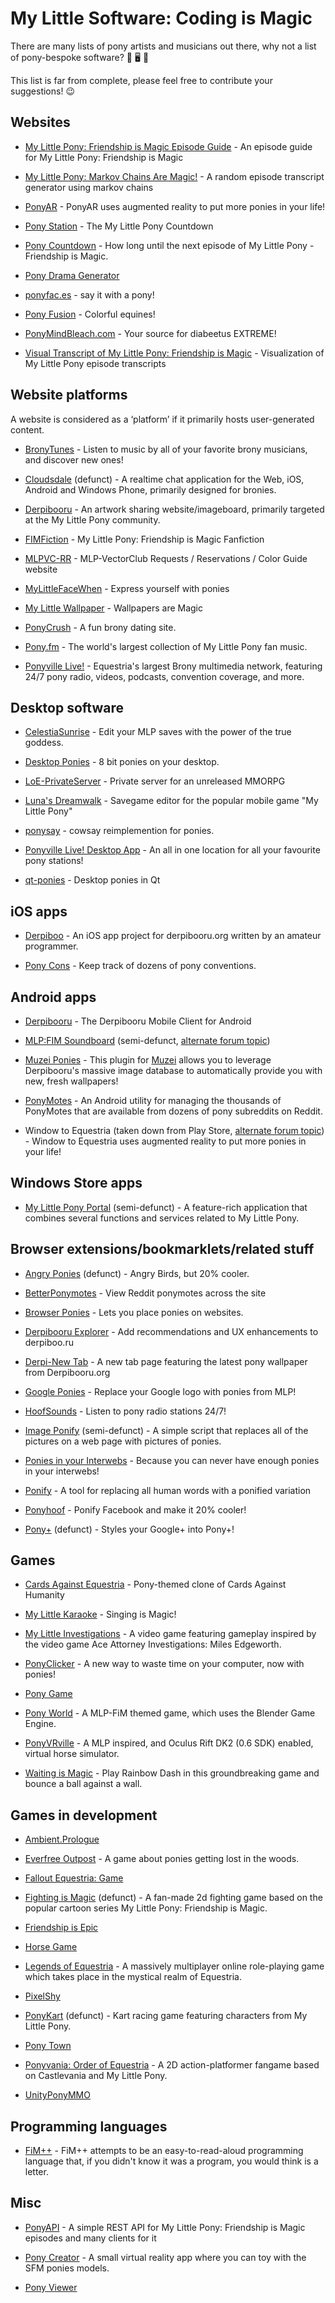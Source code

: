 # My Little Software: Coding is Magic

There are many lists of pony artists and musicians out there, why not a list of pony-bespoke software? 🐴 🖥 🎉

This list is far from complete, please feel free to contribute your suggestions! 😉

## Websites

- [My Little Pony: Friendship is Magic Episode Guide](http://zhangyijiang.github.io/mlp-guide/) - An episode guide for My Little Pony: Friendship is Magic

- [My Little Pony: Markov Chains Are Magic!](http://blackhole12.github.io/mlpmarkov/) - A random episode transcript generator using markov chains

- [PonyAR](http://ponyar.net) - PonyAR uses augmented reality to put more ponies in your life!

- [Pony Station](http://ponyclock.com) - The My Little Pony Countdown

- [Pony Countdown](http://ponycountdown.com) - How long until the next episode of My Little Pony - Friendship is Magic.

- [Pony Drama Generator](http://ponydrama.com)

- [ponyfac.es](http://ponyfac.es) - say it with a pony!

- [Pony Fusion](http://ponyar.net/pony_fusion/) - Colorful equines!

- [PonyMindBleach.com](http://www.ponymindbleach.com) - Your source for diabeetus EXTREME!

- [Visual Transcript of My Little Pony: Friendship is Magic](https://mlp.meebleforp.com/visualization/) - Visualization of My Little Pony episode transcripts

## Website platforms

A website is considered as a ‘platform’ if it primarily hosts user-generated content.

- [BronyTunes](https://bronytunes.com) - Listen to music by all of your favorite brony musicians, and discover new ones!

- [Cloudsdale](https://web.archive.org/web/20141227192045/https://www.cloudsdale.org/) (defunct) - A realtime chat application for the Web, iOS, Android and Windows Phone, primarily designed for bronies.

- [Derpibooru](https://derpibooru.org) - An artwork sharing website/imageboard, primarily targeted at the My Little Pony community.

- [FIMFiction](http://www.fimfiction.net) - My Little Pony: Friendship is Magic Fanfiction

- [MLPVC-RR](https://mlpvc-rr.ml) - MLP-VectorClub Requests / Reservations / Color Guide website

- [MyLittleFaceWhen](http://mylittlefacewhen.com) - Express yourself with ponies

- [My Little Wallpaper](https://www.mylittlewallpaper.com) - Wallpapers are Magic

- [PonyCrush](http://ponycrush.com) - A fun brony dating site.

- [Pony.fm](https://pony.fm) - The world's largest collection of My Little Pony fan music.

- [Ponyville Live!](http://ponyvillelive.com) - Equestria's largest Brony multimedia network, featuring 24/7 pony radio, videos, podcasts, convention coverage, and more.

## Desktop software

- [CelestiaSunrise](https://github.com/Arzaroth/CelestiaSunrise) - Edit your MLP saves with the power of the true goddess.

- [Desktop Ponies](https://github.com/RoosterDragon/Desktop-Ponies) - 8 bit ponies on your desktop.

- [LoE-PrivateServer](https://github.com/tux3/LoE-PrivateServer) - Private server for an unreleased MMORPG

- [Luna's Dreamwalk](https://github.com/Evenprime/LunasDreamwalk) - Savegame editor for the popular mobile game "My Little Pony"

- [ponysay](https://github.com/erkin/ponysay) - cowsay reimplemention for ponies.

- [Ponyville Live! Desktop App](https://chrome.google.com/webstore/detail/ponyville-live-desktop-ap/hladljgddjaoinnigfcokaglahhcpilm) - An all in one location for all your favourite pony stations!

- [qt-ponies](https://github.com/myszha/qt-ponies) - Desktop ponies in Qt

## iOS apps

- [Derpiboo](https://github.com/auzbuzzard/project-derpi) - An iOS app project for derpibooru.org written by an amateur programmer.

- [Pony Cons](http://ponycons.com) - Keep track of dozens of pony conventions.

## Android apps

- [Derpibooru](https://github.com/deliciousblackink/Derpibooru) - The Derpibooru Mobile Client for Android

- [MLP:FIM Soundboard](https://www.facebook.com/mlpfimsoundboardandroid/info/) (semi-defunct, [alternate forum topic](http://www.bronies.de/showthread.php?tid=23910))

- [Muzei Ponies](https://play.google.com/store/apps/details?id=so.codeweaver.muzei.ponies) - This plugin for [Muzei](http://www.muzei.co) allows you to leverage Derpibooru's massive image database to automatically provide you with new, fresh wallpapers!

- [PonyMotes](https://play.google.com/store/apps/details?id=com.dinsfire.ponymotes) - An Android utility for managing the thousands of PonyMotes that are available from dozens of pony subreddits on Reddit.

- Window to Equestria (taken down from Play Store, [alternate forum topic](http://www.bronies.de/showthread.php?tid=18560)) - Window to Equestria uses augmented reality to put more ponies in your life!

## Windows Store apps

- [My Little Pony Portal](https://www.microsoft.com/en-us/store/apps/my-little-pony-portal/9wzdncrdg6rr) (semi-defunct) - A feature-rich application that combines several functions and services related to My Little Pony.

## Browser extensions/bookmarklets/related stuff

- [Angry Ponies](http://angryponies.herokuapp.com) (defunct) - Angry Birds, but 20% cooler.

- [BetterPonymotes](https://ponymotes.net/bpm/) - View Reddit ponymotes across the site

- [Browser Ponies](http://panzi.github.io/Browser-Ponies/) - Lets you place ponies on websites.

- [Derpibooru Explorer](https://github.com/taivastiuku/derpibooru-explorer) - Add recommendations and UX enhancements to derpiboo.ru

- [Derpi-New Tab](https://chrome.google.com/webstore/detail/derpi-new-tab/noggelkbkffdifgemicnanbkghjkoipl) - A new tab page featuring the latest pony wallpaper from Derpibooru.org

- [Google Ponies](https://userstyles.org/styles/50088/google-ponies) - Replace your Google logo with ponies from MLP!

- [HoofSounds](https://hoofsounds.little.my) - Listen to pony radio stations 24/7!

- [Image Ponify](http://23.21.123.100) (semi-defunct) - A simple script that replaces all of the pictures on a web page with pictures of ponies.

- [Ponies in your Interwebs](http://websplat.bitbucket.org) - Because you can never have enough ponies in your interwebs!

- [Ponify](http://pterocorn.blogspot.com/2011/10/ponify.html) - A tool for replacing all human words with a ponified variation

- [Ponyhoof](http://ponyhoof.little.my) - Ponify Facebook and make it 20% cooler!

- [Pony+](https://userstyles.org/styles/53423/pony) (defunct) - Styles your Google+ into Pony+!

## Games

- [Cards Against Equestria](http://cardsagainstequestria.com) - Pony-themed clone of Cards Against Humanity

- [My Little Karaoke](https://www.mylittlekaraoke.com) - Singing is Magic!

- [My Little Investigations](http://www.equestriandreamers.com) - A video game featuring gameplay inspired by the video game Ace Attorney Investigations: Miles Edgeworth.

- [PonyClicker](https://blackhole12.github.io/PonyClicker/ponyclicker.html) - A new way to waste time on your computer, now with ponies!

- [Pony Game](https://docs.google.com/document/d/17u7rTT9R2mCMKh9P8kA0r5oJxZj7ZDOMR-XNpgibAv8/edit)

- [Pony World](https://sourceforge.net/projects/ponyworld/) - A MLP-FiM themed game, which uses the Blender Game Engine.

- [PonyVRville](http://kaitouace.com/vr/) - A MLP inspired, and Oculus Rift DK2 (0.6 SDK) enabled, virtual horse simulator.

- [Waiting is Magic](http://pentastudios.com/games/waitingismagic/) - Play Rainbow Dash in this groundbreaking game and bounce a ball against a wall.

## Games in development

- [Ambient.Prologue](http://albdifferent.com)

- [Everfree Outpost](http://www.everfree-outpost.com) - A game about ponies getting lost in the woods.

- [Fallout Equestria: Game](http://theovermare.com/blog/2016/02/wave-3-demo-better-late-than-never-edition)

- [Fighting is Magic](https://web.archive.org/web/20130208141634/http://www.mane6.com/) (defunct) - A fan-made 2d fighting game based on the popular cartoon series My Little Pony: Friendship is Magic.

- [Friendship is Epic](http://fie.main.jp/b/en/)

- [Horse Game](http://equidev.net)

- [Legends of Equestria](http://www.legendsofequestria.com) - A massively multiplayer online role-playing game which takes place in the mystical realm of Equestria.

- [PixelShy](https://www.youtube.com/watch?v=nPaVZHfDuK4)

- [PonyKart](https://web.archive.org/web/20150106032520/http://ponykart.net/) (defunct) - Kart racing game featuring characters from My Little Pony.

- [Pony Town](https://pony.town)

- [Ponyvania: Order of Equestria](http://ziggylung.com/games_1.html) - A 2D action-platformer fangame based on Castlevania and My Little Pony.

- [UnityPonyMMO](https://www.youtube.com/watch?v=Zoij7kXTGog)

## Programming languages

- [FiM++](http://fimpp.wikia.com/wiki/FiM%2B%2B_Wiki) - FiM++ attempts to be an easy-to-read-aloud programming language that, if you didn't know it was a program, you would think is a letter.

## Misc

- [PonyAPI](https://github.com/Xe/PonyAPI) - A simple REST API for My Little Pony: Friendship is Magic episodes and many clients for it

- [Pony Creator](http://generalzoi.deviantart.com/art/Pony-Creator-v3-545889253) - A small virtual reality app where you can toy with the SFM ponies models.

- [Pony Viewer](http://greygears.tumblr.com/post/144598747117/lyra-be-like-hey-stud-guess-what-i-put-in)
